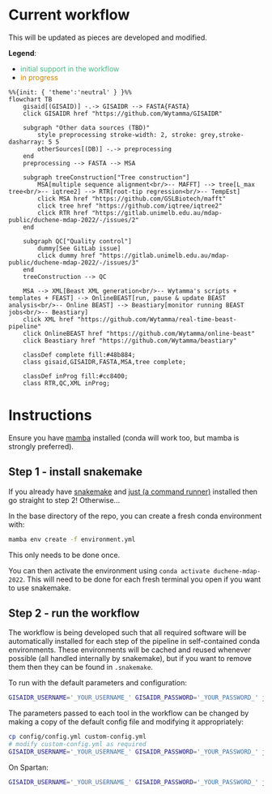 # Current workflow

This will be updated as pieces are developed and modified.

**Legend**:
- <span style="color: #48b884">initial support in the workflow</span>
- <span style="color: #cc8400">in progress</span>

```mermaid
%%{init: { 'theme':'neutral' } }%%
flowchart TB
    gisaid[(GISAID)] -.-> GISAIDR --> FASTA{FASTA}
    click GISAIDR href "https://github.com/Wytamma/GISAIDR"

    subgraph "Other data sources (TBD)"
        style preprocessing stroke-width: 2, stroke: grey,stroke-dasharray: 5 5
        otherSources[(DB)] -.-> preprocessing
    end 
    preprocessing --> FASTA --> MSA

    subgraph treeConstruction["Tree construction"]
        MSA[multiple sequence alignment<br/>-- MAFFT] --> tree[L_max tree<br/>-- iqtree2] --> RTR[root-tip regression<br/>-- TempEst]
        click MSA href "https://github.com/GSLBiotech/mafft"
        click tree href "https://github.com/iqtree/iqtree2"
        click RTR href "https://gitlab.unimelb.edu.au/mdap-public/duchene-mdap-2022/-/issues/2"
    end

    subgraph QC["Quality control"]
        dummy[See GitLab issue]
        click dummy href "https://gitlab.unimelb.edu.au/mdap-public/duchene-mdap-2022/-/issues/3"
    end
    treeConstruction --> QC

    MSA --> XML[Beast XML generation<br/>-- Wytamma's scripts + templates + FEAST] --> OnlineBEAST[run, pause & update BEAST analysis<br/>-- Online BEAST] --> Beastiary[monitor running BEAST jobs<br/>-- Beastiary]
    click XML href "https://github.com/Wytamma/real-time-beast-pipeline"
    click OnlineBEAST href "https://github.com/Wytamma/online-beast"
    click Beastiary href "https://github.com/Wytamma/beastiary"

    classDef complete fill:#48b884;
    class gisaid,GISAIDR,FASTA,MSA,tree complete;

    classDef inProg fill:#cc8400;
    class RTR,QC,XML inProg;
```

# Instructions

Ensure you have [mamba](https://github.com/conda-forge/miniforge) installed (conda will work too, but mamba is strongly preferred).

## Step 1 - install snakemake

If you already have [snakemake](https://snakemake.readthedocs.io/en/stable/) and [just (a command runner)](https://github.com/casey/just) installed then go straight to step 2! Otherwise...

In the base directory of the repo, you can create a fresh conda environment with:

```bash
mamba env create -f environment.yml
```

This only needs to be done once.

You can then activate the environment using `conda activate duchene-mdap-2022`. This will need to be done for each fresh terminal you open if you want to use snakemake.

## Step 2 - run the workflow

The workflow is being developed such that all required software will be automatically installed for each step of the pipeline in self-contained conda environments. These environments will be cached and reused whenever possible (all handled internally by snakemake), but if you want to remove them then they can be found in `.snakemake`.

To run with the default parameters and configuration:

```bash
GISAIDR_USERNAME='_YOUR_USERNAME_' GISAIDR_PASSWORD='_YOUR_PASSWORD_' just run local -c 1
```

The parameters passed to each tool in the workflow can be changed by making a copy of the default config file and modifying it appropriately:

```bash
cp config/config.yml custom-config.yml
# modify custom-config.yml as required
GISAIDR_USERNAME='_YOUR_USERNAME_' GISAIDR_PASSWORD='_YOUR_PASSWORD_' just run local -c 1
```

On Spartan:

```bash
GISAIDR_USERNAME='_YOUR_USERNAME_' GISAIDR_PASSWORD='_YOUR_PASSWORD_' just run spartan
```
